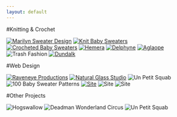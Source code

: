 ```yaml
---
layout: default
---
```

#Knitting & Crochet

[![Marilyn Sweater Design](textiles/001.jpg)](http://www.ravelry.com/patterns/library/ms-monroe)
[![Knit Baby Sweaters](textiles/002.jpg)](http://www.ravelry.com/stores/un-petit-squab-designs)
[![Crocheted Baby Sweaters](textiles/003.jpg)](http://www.ravelry.com/stores/un-petit-squab-designs)
[![Hemera](textiles/004.jpg)](http://www.ravelry.com/patterns/library/hemera)
[![Delphyne](textiles/005.jpg)](http://www.ravelry.com/patterns/library/delphyne)
[![Aglaope](textiles/006.jpg)](http://www.ravelry.com/patterns/library/aglaope)
![Trash Fashion](textiles/007.jpg)
[![Dundalk](textiles/008.jpg)](http://sheilaklein.com/video/dundalk/01.html)

#Web Design

[![Raveneye Productions](web-design/001.jpg)](http://raveneye.productions)
[![Natural Glass Studio](web-design/002.jpg)](http://naturalglassstudio.com)
![Un Petit Squab](web-design/003.jpg)
![100 Baby Sweater Patterns](web-design/004.jpg)
[![Site](web-design/005.jpg)](http://riesniemi.com)
![Site](web-design/006.jpg)
![Site](web-design/007.jpg)

#Other Projects

![Hogswallow](other/001.jpg)
![Deadman Wonderland Circus](other/002.jpg)
![Un Petit Squab](other/003.jpg)
